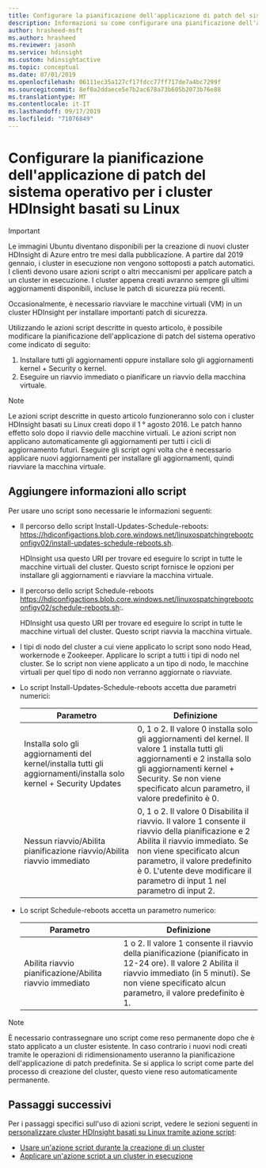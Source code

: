 ```yaml
---
title: Configurare la pianificazione dell'applicazione di patch del sistema operativo per i cluster HDInsight basati su Linux-Azure
description: Informazioni su come configurare una pianificazione dell'applicazione di patch al sistema operativo per i cluster di HDInsight basati su Linux.
author: hrasheed-msft
ms.author: hrasheed
ms.reviewer: jasonh
ms.service: hdinsight
ms.custom: hdinsightactive
ms.topic: conceptual
ms.date: 07/01/2019
ms.openlocfilehash: 06111ec35a127cf17fdcc77ff717de7a4bc7299f
ms.sourcegitcommit: 8ef0a2ddaece5e7b2ac678a73b605b2073b76e88
ms.translationtype: MT
ms.contentlocale: it-IT
ms.lasthandoff: 09/17/2019
ms.locfileid: "71076849"
---
```

# <a name="configure-the-os-patching-schedule-for-linux-based-hdinsight-clusters"></a>Configurare la pianificazione dell'applicazione di patch del sistema operativo per i cluster HDInsight basati su Linux 

> [!IMPORTANT]
> Le immagini Ubuntu diventano disponibili per la creazione di nuovi cluster HDInsight di Azure entro tre mesi dalla pubblicazione. A partire dal 2019 gennaio, i cluster in esecuzione non vengono sottoposti a patch automatici. I clienti devono usare azioni script o altri meccanismi per applicare patch a un cluster in esecuzione. I cluster appena creati avranno sempre gli ultimi aggiornamenti disponibili, incluse le patch di sicurezza più recenti.

Occasionalmente, è necessario riavviare le macchine virtuali (VM) in un cluster HDInsight per installare importanti patch di sicurezza.

Utilizzando le azioni script descritte in questo articolo, è possibile modificare la pianificazione dell'applicazione di patch del sistema operativo come indicato di seguito:

1. Installare tutti gli aggiornamenti oppure installare solo gli aggiornamenti kernel + Security o kernel.
2. Eseguire un riavvio immediato o pianificare un riavvio della macchina virtuale.

> [!NOTE]  
> Le azioni script descritte in questo articolo funzioneranno solo con i cluster HDInsight basati su Linux creati dopo il 1 ° agosto 2016. Le patch hanno effetto solo dopo il riavvio delle macchine virtuali.
> Le azioni script non applicano automaticamente gli aggiornamenti per tutti i cicli di aggiornamento futuri. Eseguire gli script ogni volta che è necessario applicare nuovi aggiornamenti per installare gli aggiornamenti, quindi riavviare la macchina virtuale.

## <a name="add-information-to-the-script"></a>Aggiungere informazioni allo script

Per usare uno script sono necessarie le informazioni seguenti:

- Il percorso dello script Install-Updates-Schedule-reboots: https://hdiconfigactions.blob.core.windows.net/linuxospatchingrebootconfigv02/install-updates-schedule-reboots.sh.
    
   HDInsight usa questo URI per trovare ed eseguire lo script in tutte le macchine virtuali del cluster. Questo script fornisce le opzioni per installare gli aggiornamenti e riavviare la macchina virtuale.
  
- Il percorso dello script Schedule-reboots https://hdiconfigactions.blob.core.windows.net/linuxospatchingrebootconfigv02/schedule-reboots.sh:.
    
   HDInsight usa questo URI per trovare ed eseguire lo script in tutte le macchine virtuali del cluster. Questo script riavvia la macchina virtuale.
  
- I tipi di nodo del cluster a cui viene applicato lo script sono nodo Head, workernode e Zookeeper. Applicare lo script a tutti i tipi di nodo nel cluster. Se lo script non viene applicato a un tipo di nodo, le macchine virtuali per quel tipo di nodo non verranno aggiornate o riavviate.

- Lo script Install-Updates-Schedule-reboots accetta due parametri numerici:

    | Parametro | Definizione |
    | --- | --- |
    | Installa solo gli aggiornamenti del kernel/installa tutti gli aggiornamenti/installa solo kernel + Security Updates|0, 1 o 2. Il valore 0 installa solo gli aggiornamenti del kernel. Il valore 1 installa tutti gli aggiornamenti e 2 installa solo gli aggiornamenti kernel + Security. Se non viene specificato alcun parametro, il valore predefinito è 0. |
    | Nessun riavvio/Abilita pianificazione riavvio/Abilita riavvio immediato |0, 1 o 2. Il valore 0 Disabilita il riavvio. Il valore 1 consente il riavvio della pianificazione e 2 Abilita il riavvio immediato. Se non viene specificato alcun parametro, il valore predefinito è 0. L'utente deve modificare il parametro di input 1 nel parametro di input 2. |
   
 - Lo script Schedule-reboots accetta un parametro numerico:

    | Parametro | Definizione |
    | --- | --- |
    | Abilita riavvio pianificazione/Abilita riavvio immediato |1 o 2. Il valore 1 consente il riavvio della pianificazione (pianificato in 12-24 ore). Il valore 2 Abilita il riavvio immediato (in 5 minuti). Se non viene specificato alcun parametro, il valore predefinito è 1. |  

> [!NOTE]
> È necessario contrassegnare uno script come reso permanente dopo che è stato applicato a un cluster esistente. In caso contrario i nuovi nodi creati tramite le operazioni di ridimensionamento useranno la pianificazione dell'applicazione di patch predefinita. Se si applica lo script come parte del processo di creazione del cluster, questo viene reso automaticamente permanente.


## <a name="next-steps"></a>Passaggi successivi

Per i passaggi specifici sull'uso di azioni script, vedere le sezioni seguenti in [personalizzare cluster HDInsight basati su Linux tramite azione script](hdinsight-hadoop-customize-cluster-linux.md):

* [Usare un'azione script durante la creazione di un cluster](hdinsight-hadoop-customize-cluster-linux.md#use-a-script-action-during-cluster-creation)
* [Applicare un'azione script a un cluster in esecuzione](hdinsight-hadoop-customize-cluster-linux.md#apply-a-script-action-to-a-running-cluster)
